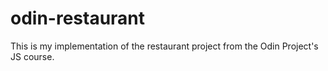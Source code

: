 # odin-restaurant
This is my implementation of the restaurant project from the Odin Project's JS course.
